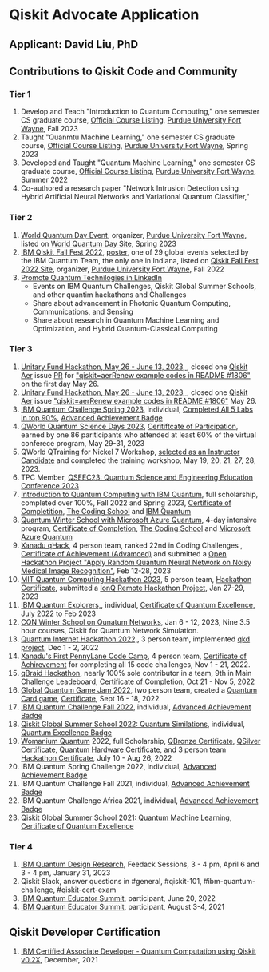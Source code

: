 # Qiskit Advocate Application
## Applicant: David Liu, PhD
## Contributions to Qiskit Code and Community
### Tier 1
1. Develop and Teach "Introduction to Quantum Computing," one semester CS graduate course, [Official Course Listing](https://github.com/davidlearn/qiskitAdvocateApplication/blob/main/CS59000QCFA23.pdf), [Purdue University Fort Wayne](https://www.pfw.edu/), Fall 2023
2. Taught "Quanmtu Machine Learning," one semester CS graduate course, [Official Course Listing](https://github.com/davidlearn/qiskitAdvocateApplication/blob/main/CS59000QMLSP23.pdf), [Purdue University Fort Wayne](https://www.pfw.edu/), Spring 2023
3. Developed and Taught "Quantum Machine Learning," one semester CS graduate course, [Official Course Listing](https://github.com/davidlearn/qiskitAdvocateApplication/blob/main/CS59000QMLSU22.pdf), [Purdue University Fort Wayne](https://www.pfw.edu/), Summer 2022
4. Co-authored a research paper "Network Intrusion Detection using Hybrid Artificial Neural Networks and Variational Quantum Classifier,"

### Tier 2
1. [World Quantum Day Event](https://github.com/davidlearn/qiskitAdvocateApplication/blob/main/Q-day2Small.jpg), organizer, [Purdue University Fort Wayne](https://www.pfw.edu/), listed on [World Quantum Day Site](https://worldquantumday.org/events/intro-to-quantum-computing-its-applications/), Spring 2023
2. [IBM Qiskit Fall Fest 2022](https://github.com/purduequaic/qiskit-fall-fest-22/blob/main/README.md), [poster](https://github.com/davidlearn/qiskitAdvocateApplication/blob/main/QiskitFest22.jpg), one of 29 global events selected by the IBM Quantum Team, the only one in Indiana, listed on [Qiskit Fall Fest 2022 Site](https://qiskit.org/events/fall-fest/), organizer, [Purdue University Fort Wayne](https://www.pfw.edu/), Fall 2022
3. [Promote Quantum Technilogies in LinkedIn](https://www.linkedin.com/in/davidqliu/)
   - Events on IBM Quantum Challenges, Qiskit Global Summer Schools, and other quantim hackathons and Challenges
   - Share about advancement in Photonic Quantum Computing, Communications, and Sensing
   - Share about research in Quantum Machine Learning and Optimization, and Hybrid Quantum-Classical Computing

### Tier 3
1. [Unitary Fund Hackathon, May 26 - June 13, 2023, ](https://unitaryhack.dev/), closed one [Qiskit Aer](https://unitaryhack.dev/projects/qiskit-aer/) issue  [PR](https://github.com/Qiskit/qiskit-aer/pull/1831) for ["qiskit=aerRenew example codes in README #1806"](https://github.com/Qiskit/qiskit-aer/issues/1806) on the first day May 26.
1. [Unitary Fund Hackathon, May 26 - June 13, 2023, ](https://unitaryhack.dev/), closed one [Qiskit Aer](https://unitaryhack.dev/projects/qiskit-aer/) issue ["qiskit=aerRenew example codes in README #1806"](https://github.com/Qiskit/qiskit-aer/issues/1806) May 26.
2. [IBM Quantum Challenge Spring 2023](https://research.ibm.com/blog/quantum-challenge-spring-2023), individual, [Completed All 5 Labs in top 90%](https://github.com/davidlearn/qiskitAdvocateApplication/blob/main/Lab5IBMQuantumSP23.gif), [Advanced Achievement Badge](https://www.credly.com/badges/66aea853-a68e-414c-9d33-34d908a6c294/public_url)
3. [QWorld Quantum Science Days 2023](https://qworld.net/qscience-days-2023/), [Ceritiftcate of Participation](https://github.com/davidlearn/qiskitAdvocateApplication/commit/88b3356fa35b075f2aadf6703f97671406852c3f), earned by one 86 pariticipants who attended at least 60% of the virtual conferece program, May 29-31, 2023
4. QWorld QTraining for Nickel 7 Workshop, [selected as an Instructor Candidate](https://github.com/davidlearn/qiskitAdvocateApplication/blob/main/QTraining%207%20Workshop%20Application%20Acceptance%20-%20I_Page_1.jpg) and completed the training workshop, May 19, 20, 21, 27, 28, 2023.
5. TPC Member, [QSEEC23: Quantum Science and Engineering Education Conference 2023](https://ed.quantum.ieee.org/qseec-23/)
6. [Introduction to Quantum Computing with IBM Quantum](https://www.qubitbyqubit.org/course-info),  full scholarship, completed over 100%, Fall 2022 and Spring 2023, [Certificate of Completition](https://verified.sertifier.com/en/verify/56245325107158), [The Coding School](https://the-cs.org/) and [IBM Quantum](https://www.ibm.com/quantum) 
7. [Quantum Winter School with Microsoft Azure Quantum](https://www.qubitbyqubit.org/winter-school), 4-day intensive program, [Certificate of Completion](https://github.com/davidlearn/qiskitAdvocateApplication/blob/main/MicrosoftWinterSchool.png), [The Coding School](https://the-cs.org/) and [Microsoft Azure Quantum](https://azure.microsoft.com/en-us/products/quantum/) 
8. [Xanadu qHack](https://github.com/XanaduAI/QHack2023), 4 person team, ranked 22nd in Coding Challenges , [Certificate of Achievement (Advamced)](https://mcusercontent.com/725f07a1d1a4337416c3129fd/images/8eda94fe-827b-156f-5d88-902b47a17ba7.png) and submitted a [Open Hackathon Project "Apply Random Quantum Neural Network on Noisy Medical Image Recognition"](https://github.com/XanaduAI/QHack2023/issues/87), Feb 12-28, 2023
9. [MIT Quantum Computing Hackathon 2023](https://www.iquise.mit.edu/iQuHACK/2023-01-27), 5 person team, [Hackathon Certificate](https://github.com/davidlearn/qiskitAdvocateApplication/blob/main/cert-DavidLiu.pdf), submitted a [IonQ Remote Hackathon Project](https://github.com/iQuHACK/2023_IonQ_Remote/pull/16), Jan 27-29, 2023
10. [IBM Quantum Explorers,](http://qisk.it/quantum-explorers), individual, [Certificate of Quantum Excellence](https://github.com/davidlearn/qiskitAdvocateApplication/blob/main/QuamtumExplorerExcellence%20Certificate.pdf), July 2022 to Feb 2023
11. [CQN Winter School on Qunatum Networks](https://cqn-erc.org/education/winter-school-2023/), Jan 6 - 12,  2023, Nine 3.5 hour courses, Qiskit for Quantum Network Simulation. 
12. [Quantum Internet Hackathon 2022,](https://quantum-internet.team/event/qia-hackathon-2022/), 3 person team, implemented [ qkd project](https://github.com/GSiddiMoreau/QIH22-QKD), Dec 1 - 2, 2022
13. [Xanadu's First PennyLane Code Camp](https://codecamp.xanadu.ai/), 4 person team, [Certificate of Achirevement](https://verified.sertifier.com/en/verify/96456667287733) for completing all 15 code challenges, Nov 1 - 21, 2022.
14. [qBraid Hackathon](https://qbraid.com/haqs/), nearly 100% sole contributor in a team, 9th in Main Challenge Leadeboard, [Certificate of Completion](https://github.com/davidlearn/qiskitAdvocateApplication/blob/main/HAQS_%20David%20Liu_CERTIFICATE.pdf), Oct 21 - Nov 5, 2022
15. [Global Quantum Game Jam 2022](https://www.igda.fi/new-events/2022/igda-future-amp-global-quantum-game-jam-2022), two person team, created a [Quantum Card game](https://yashaswini-hm.itch.io/q-uno), [Certificate](https://github.com/davidlearn/qiskitAdvocateApplication/blob/main/QuantumGameJamDavid_Liu.pdf), Sept 16 - 18, 2022
16. [IBM Quantum Challenge Fall 2022](https://research.ibm.com/blog/quantum-challenge-fall-2022-results), individual, [Advanced Achievement Badge](https://www.credly.com/badges/e7dd63d3-d03c-4ada-b1a2-4323e18a8045/public_url)
17. [Qiskit Global Summer School 2022: Quantum Similations](https://qiskit.org/events/summer-school/), individual, [Quantum Excellence Badge](https://www.credly.com/badges/2fbeb6f0-b03b-474b-87da-6fe1cf88f189/public_url)
18. [Womanium Quantum](https://www.womanium.org/Quantum/Program) 2022, full Scholarship, [QBronze Certificate](https://github.com/davidlearn/qiskitAdvocateApplication/blob/main/QBronze96-226.pdf), [QSilver Certificate](https://github.com/davidlearn/qiskitAdvocateApplication/blob/main/QSilver14-128.pdf), [Quantum Hardware Certificate](https://github.com/davidlearn/qiskitAdvocateApplication/blob/main/Qhardware.png), and 3 person team [Hackathon Certificate](https://github.com/davidlearn/qiskitAdvocateApplication/blob/main/WomaniumHackthon.jpg), July 10 - Aug 26, 2022
19. IBM Quantum Spring Challenge 2022, individual, [Advanced Achievement Badge](https://www.credly.com/badges/e04729da-58ea-40d8-855c-c891a91c3b3d/public_url)
20. IBM Quantum Challenge Fall 2021, individual, [Advanced Achievement Badge](https://www.credly.com/badges/d05e014c-0acd-4d89-9959-f4f68122983c/public_url)
21. IBM Quantum Challenge Africa 2021, individual, [Advanced Achievement Badge](https://www.credly.com/badges/580f265c-9a9d-4f2a-9795-5ad14e451b80/public_url)
22. [Qiskit Global Summer School 2021: Quantum Machine Learning](https://qiskit.org/learn/summer-school/quantum-computing-and-quantum-learning-2021/), [Certificate of Quantum Excellence](https://github.com/davidlearn/qiskitAdvocateApplication/blob/main/QiskitGlobalSummerSchool_CertificateofQuantumExcellence.pdf)
#### 
### Tier 4
1. [IBM Quantum Design Research](https://www.ibm.com/quantum/feedback-program), Feedack Sessions, 3 - 4 pm, April 6 and 3 - 4 pm, January 31, 2023
2. Qiskit Slack, answer questions in #general, #qiskit-101, #ibm-quantum-challenge, #qiskit-cert-exam
3. [IBM Quantum Educator Summit](https://ibmquantumeducator.bemyapp.com/), participant, June 20, 2022
4. [IBM Quantum Educator Summit](https://ibmquantumeducator.bemyapp.com/), participant, August 3-4, 2021
## Qiskit Developer Certification
1. [IBM Certified Associate Developer - Quantum Computation using Qiskit v0.2X](https://www.credly.com/badges/86317861-13ad-4cd1-8b01-6217e9ca4398/public_url), December, 2021
## 
